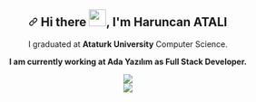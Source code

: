 <article class="markdown-body entry-content container-lg f5" itemprop="text"><h1 align="center"><a id="user-content--hi-there--im-haruncan-atali" class="anchor" aria-hidden="true" href="#-hi-there--im-haruncan-atalı"><svg class="octicon octicon-link" viewBox="0 0 16 16" version="1.1" width="16" height="16" aria-hidden="true"><path fill-rule="evenodd" d="M7.775 3.275a.75.75 0 001.06 1.06l1.25-1.25a2 2 0 112.83 2.83l-2.5 2.5a2 2 0 01-2.83 0 .75.75 0 00-1.06 1.06 3.5 3.5 0 004.95 0l2.5-2.5a3.5 3.5 0 00-4.95-4.95l-1.25 1.25zm-4.69 9.64a2 2 0 010-2.83l2.5-2.5a2 2 0 012.83 0 .75.75 0 001.06-1.06 3.5 3.5 0 00-4.95 0l-2.5 2.5a3.5 3.5 0 004.95 4.95l1.25-1.25a.75.75 0 00-1.06-1.06l-1.25 1.25a2 2 0 01-2.83 0z"></path></svg></a> Hi there <a target="_blank" rel="noopener noreferrer" href="https://user-images.githubusercontent.com/53148314/120832912-d7576900-c569-11eb-8de9-71da3412c259.gif"><img src="https://user-images.githubusercontent.com/53148314/120832912-d7576900-c569-11eb-8de9-71da3412c259.gif" height="30" style="max-width:100%;"></a>, I'm Haruncan ATALI</h1>
<p align="center">
  I graduated at <b>Ataturk University</b> Computer Science. 
</p>
  <p align="center"><b>I am currently working at Ada Yazılım as Full Stack Developer.</b></p>
  <div align="center">
   <img  src="https://github-readme-stats.vercel.app/api?username=haruncanatali&&show_icons=true&title_color=ffffff&icon_color=bb2acf&text_color=daf7dc&bg_color=151515" />
    <br>
    <img  src="https://user-images.githubusercontent.com/77530565/135879683-ea08a069-d232-4bcf-8959-3c1c30e8adfb.gif" />
    
    
  

  </div>
</article>
